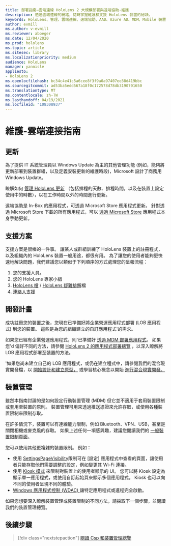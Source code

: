 ```yaml
---
title: 部署指南–雲端連線 HoloLens 2 大規模部署與遠端協助-維護
description: 透過雲端連線的網路，隨時掌握維護和支援 HoloLens 裝置的秘訣。
keywords: HoloLens、管理、雲端連線、遠端協助、AAD、Azure AD、MDM、Mobile 裝置管理
author: evmill
ms.author: v-evmill
ms.reviewer: aboeger
ms.date: 12/04/2020
ms.prod: hololens
ms.topic: article
ms.sitesec: library
ms.localizationpriority: medium
audience: HoloLens
manager: yannisle
appliesto:
- HoloLens 2
ms.openlocfilehash: bc34c4e41c5a6cee8f3f9a0a97407ee38d419bbc
ms.sourcegitcommit: ad53ba5edd567a18f0c172578d78db3190701650
ms.translationtype: MT
ms.contentlocale: zh-TW
ms.lasthandoff: 04/19/2021
ms.locfileid: "108308937"
---
```

# <a name="maintain---cloud-connected-guide"></a>維護-雲端連接指南

## <a name="updates"></a>更新

為了提供 IT 系統管理員以 Windows Update 為主的其他管理功能 (例如，能夠將更新部署到裝置群組，以及定義安裝更新的維護時段)，Microsoft 設計了商務用 Windows Update。

瞭解如何 [管理 HoloLens 更新](https://docs.microsoft.com/hololens/hololens-updates) （包括排程的天數、排程時間，以及在裝置上設定使用中的時數），以在工作時間以外的時間進行更新。

遠端協助是 In-Box 的應用程式，可透過 Microsoft Store 應用程式更新。 針對透過 Microsoft Store 下載的所有應用程式，可以 [透過 Microsoft Store](https://docs.microsoft.com/hololens/holographic-store-apps#update-apps) 應用程式本身手動更新。

## <a name="support-plan"></a>支援方案

支援方案是很棒的一件事。 讓某人或群組訓練了 HoloLens 裝置上的註冊程式，以及組織內的 HoloLens 裝置一般用途，都很有用。 為了讓您的使用者能夠更快速地解決問題，我們建議您以類似于下列順序的方式處理您的呈報流程：

1. 您的支援人員。
2. 您的 HoloLens 專家小組
3. [HoloLens 檔](https://docs.microsoft.com/hololens/)  / [HoloLens 疑難排解](https://docs.microsoft.com/hololens/hololens-troubleshooting)檔
4. [連絡人支援](https://support.serviceshub.microsoft.com/supportforbusiness/create?sapId=e9391227-fa6d-927b-0fff-f96288631b8f)

## <a name="development-plan"></a>開發計畫

成功註冊您的裝置之後，您現在已準備好將企業營運應用程式部署 (LOB 應用程式) 到您的裝置。 這些是為您的組織建立的自訂應用程式&#39;的需求。

如果您已經有企業營運應用程式，則&#39;已準備好 [透過 MDM 部署應用程式](https://docs.microsoft.com/hololens/app-deploy-intune)。 如果您&#39;d 偏好不同的方法，請參閱 [HoloLens 2 的應用程式部署總覽](https://docs.microsoft.com/hololens/app-deploy-overview) ，以深入瞭解將 LOB 應用程式部署至裝置的方法。

&#39;如果您尚未建立自己的 LOB 應用程式，或仍在建立程式中，請參閱我們的混合現實開發檔，以 [開始設計和建立原型，](https://docs.microsoft.com/windows/mixed-reality/design/design) 或學習核心概念以開始 [進行混合現實開發。](https://docs.microsoft.com/windows/mixed-reality/discover/get-started-with-mr)

## <a name="device-management"></a>裝置管理 

雖然本指南討論的是如何設定行動裝置管理 (MDM) 但它並不適用于套用裝置限制或套用至裝置的原則。 裝置管理可用來透過推送憑證來允許存取，或使用各種裝置限制來限制存取。 

在許多情況下，裝置可以有連線能力限制，例如 Bluetooth、VPN、USB，甚至是關閉相機或麥克風的存取。 如果上述任何一項感興趣，建議您閱讀我們的 [一般裝置限制頁面](hololens-common-device-restrictions.md)。

您可以使用其他更複雜的裝置限制。 例如：

- 使用 [SettingsPageVisibility](settings-uri-list.md)限制可在 [設定] 應用程式中查看的頁面，讓使用者只能存取他們需要調整的設定，例如變更其 Wi-Fi 連接。
- 使用 [Kiosk 模式](hololens-kiosk.md) 來限制對裝置上的使用者顯示的 UI。 您可以將 Kiosk 設定為顯示單一應用程式，或使用自訂起始頁來顯示多個應用程式。 Kiosk 也可以向不同的使用者呈現不同的體驗。  
- [Windows 應用程式控制 (WDAC) ](windows-defender-application-control-wdac.md) 讓特定應用程式或進程完全啟動。

如果您想要深入瞭解裝置管理或裝置限制的不同方法，請採取下一個步驟，並閱讀我們的裝置管理總覽。

## <a name="next-step"></a>後續步驟

> [!div class="nextstepaction"]
> [閱讀 Csp 和裝置管理總覽](hololens-csp-policy-overview.md)